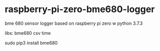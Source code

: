 # raspberry-pi-zero-bme680-logger
bme 680 sensor logger based on raspberry pi zero w
python 3.7.3

libs:
bme680 
csv
time




sudo pip3 install bme680
